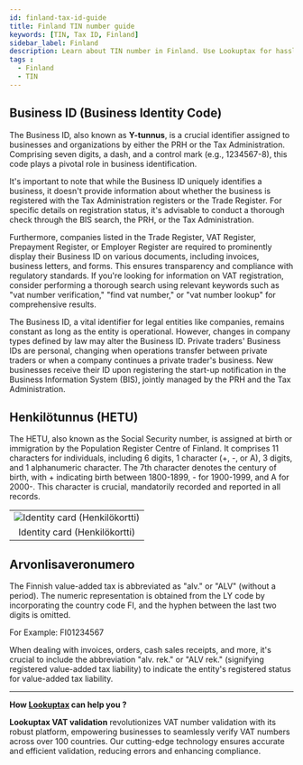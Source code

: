 ```yaml
---
id: finland-tax-id-guide
title: Finland TIN number guide
keywords: [TIN, Tax ID, Finland]
sidebar_label: Finland
description: Learn about TIN number in Finland. Use Lookuptax for hassle-free tax id validation in Finland and other 100+ countries
tags : 
  - Finland
  - TIN
---
```


## Business ID (Business Identity Code)

The Business ID, also known as **Y-tunnus**, is a crucial identifier assigned to businesses and organizations by either the PRH or the Tax Administration. Comprising seven digits, a dash, and a control mark (e.g., 1234567-8), this code plays a pivotal role in business identification.

It's important to note that while the Business ID uniquely identifies a business, it doesn't provide information about whether the business is registered with the Tax Administration registers or the Trade Register. For specific details on registration status, it's advisable to conduct a thorough check through the BIS search, the PRH, or the Tax Administration.

Furthermore, companies listed in the Trade Register, VAT Register, Prepayment Register, or Employer Register are required to prominently display their Business ID on various documents, including invoices, business letters, and forms. This ensures transparency and compliance with regulatory standards. If you're looking for information on VAT registration, consider performing a thorough search using relevant keywords such as "vat number verification," "find vat number," or "vat number lookup" for comprehensive results.

The Business ID, a vital identifier for legal entities like companies, remains constant as long as the entity is operational. However, changes in company types defined by law may alter the Business ID. Private traders' Business IDs are personal, changing when operations transfer between private traders or when a company continues a private trader's business. New businesses receive their ID upon registering the start-up notification in the Business Information System (BIS), jointly managed by the PRH and the Tax Administration.


## Henkilötunnus (HETU)

The HETU, also known as the Social Security number, is assigned at birth or immigration by the Population Register Centre of Finland. It comprises 11 characters for individuals, including 6 digits, 1 character (+, -, or A), 3 digits, and 1 alphanumeric character. The 7th character denotes the century of birth, with + indicating birth between 1800-1899, - for 1900-1999, and A for 2000-. This character is crucial, mandatorily recorded and reported in all records. 


<table align="center" border="0px" border-color="#dedede"><tr><td>
  <img src="/docs/img/taxid/finland-id.PNG" alt="Identity card (Henkilökortti)"/>
  </td></tr>
  <tr><td align="center">Identity card (Henkilökortti)</td></tr>
</table>


## Arvonlisaveronumero

The Finnish value-added tax is abbreviated as "alv." or "ALV" (without a period). The numeric representation is obtained from the LY code by incorporating the country code FI, and the hyphen between the last two digits is omitted.

For Example: FI01234567

When dealing with invoices, orders, cash sales receipts, and more, it's crucial to include the abbreviation "alv. rek." or "ALV rek." (signifying registered value-added tax liability) to indicate the entity's registered status for value-added tax liability.

----
**How [Lookuptax](https://lookuptax.com/) can help you ?**

**Lookuptax VAT validation** revolutionizes VAT number validation with its robust platform, empowering businesses to seamlessly verify VAT numbers across over 100 countries. Our cutting-edge technology ensures accurate and efficient validation, reducing errors and enhancing compliance.
